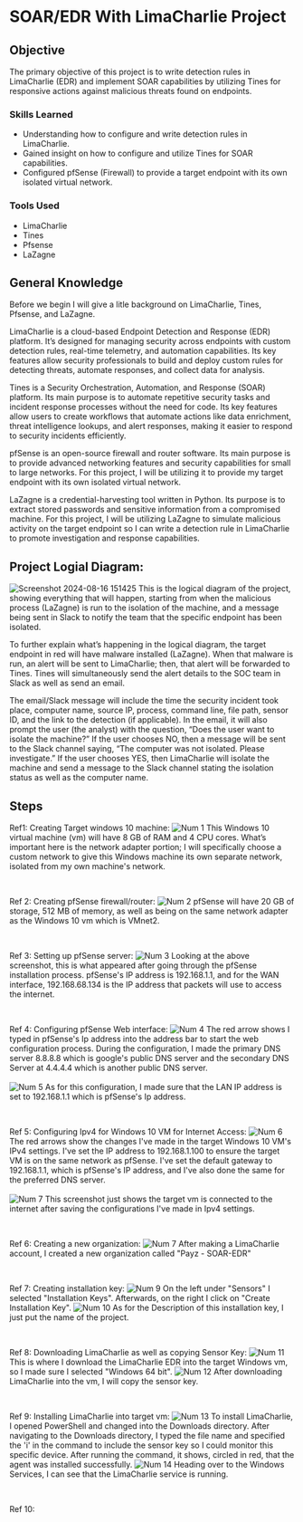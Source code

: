 # SOAR/EDR With LimaCharlie Project

## Objective

The primary objective of this project is to write detection rules in LimaCharlie (EDR) and implement SOAR capabilities by utilizing Tines for responsive actions against malicious threats found on endpoints.

### Skills Learned
- Understanding how to configure and write detection rules in LimaCharlie.
- Gained insight on how to configure and utilize Tines for SOAR capabilities.
- Configured pfSense (Firewall) to provide a target endpoint with its own isolated virtual network.
 
### Tools Used

- LimaCharlie
- Tines
- Pfsense
- LaZagne

## General Knowledge
Before we begin I will give a litle background on LimaCharlie, Tines, Pfsense, and LaZagne.

LimaCharlie is a cloud-based Endpoint Detection and Response (EDR) platform. It’s designed for managing security across endpoints with custom detection rules, real-time telemetry, and automation capabilities. Its key features allow security professionals to build and deploy custom rules for detecting threats, automate responses, and collect data for analysis.

Tines is a Security Orchestration, Automation, and Response (SOAR) platform. Its main purpose is to automate repetitive security tasks and incident response processes without the need for code. Its key features allow users to create workflows that automate actions like data enrichment, threat intelligence lookups, and alert responses, making it easier to respond to security incidents efficiently.

pfSense is an open-source firewall and router software. Its main purpose is to provide advanced networking features and security capabilities for small to large networks. For this project, I will be utilizing it to provide my target endpoint with its own isolated virtual network.

LaZagne is a credential-harvesting tool written in Python. Its purpose is to extract stored passwords and sensitive information from a compromised machine. For this project, I will be utilizing LaZagne to simulate malicious activity on the target endpoint so I can write a detection rule in LimaCharlie to promote investigation and response capabilities.

## Project Logial Diagram:
![Screenshot 2024-08-16 151425](https://github.com/user-attachments/assets/c36c24fd-7c68-4914-947c-d1c5082c5f59)
This is the logical diagram of the project, showing everything that will happen, starting from when the malicious process (LaZagne) is run to the isolation of the machine, and a message being sent in Slack to notify the team that the specific endpoint has been isolated. <br> 

To further explain what’s happening in the logical diagram, the target endpoint in red will have malware installed (LaZagne). When that malware is run, an alert will be sent to LimaCharlie; then, that alert will be forwarded to Tines. Tines will simultaneously send the alert details to the SOC team in Slack as well as send an email. <br>

The email/Slack message will include the time the security incident took place, computer name, source IP, process, command line, file path, sensor ID, and the link to the detection (if applicable). In the email, it will also prompt the user (the analyst) with the question, “Does the user want to isolate the machine?” If the user chooses NO, then a message will be sent to the Slack channel saying, “The computer was not isolated. Please investigate.” If the user chooses YES, then LimaCharlie will isolate the machine and send a message to the Slack channel stating the isolation status as well as the computer name.

## Steps
Ref1: Creating Target windows 10 machine:
![Num 1](https://github.com/user-attachments/assets/b1389e8e-5ce6-4f26-bec3-0767c3fd173c)
This Windows 10 virtual machine (vm) will have 8 GB of RAM and 4 CPU cores. What’s important here is the network adapter portion; I will specifically choose a custom network to give this Windows machine its own separate network, isolated from my own machine's network.

<br> 

Ref 2: Creating pfSense firewall/router:
![Num 2](https://github.com/user-attachments/assets/d203bc42-1afa-4022-9076-34aaf2c40e42)
pfSense will have 20 GB of storage, 512 MB of memory, as well as being on the same network adapter as the Windows 10 vm which is VMnet2.

<br>

Ref 3: Setting up pfSense server:
![Num 3](https://github.com/user-attachments/assets/ff3ed150-4322-464b-9c61-5841d45e5577)
Looking at the above screenshot, this is what appeared after going through the pfSense installation process. pfSense's IP address is 192.168.1.1, and for the WAN interface, 192.168.68.134 is the IP address that packets will use to access the internet.

<br>

Ref 4: Configuring pfSense Web interface:
![Num 4](https://github.com/user-attachments/assets/48403bfd-420f-49d5-a285-3a9c40515884)
The red arrow shows I typed in pfSense's Ip address into the address bar to start the web configuration process. During the configuration, I made the primary DNS server 8.8.8.8 which is google's public DNS server and the secondary DNS Server at 4.4.4.4 which is another public DNS server.
<br> <br>
![Num 5](https://github.com/user-attachments/assets/01f86141-0b09-4c8a-8fa8-f020de859c7f)
As for this configuration, I made sure that the LAN IP address is set to 192.168.1.1 which is pfSense's Ip address.

<br>

Ref 5: Configuring Ipv4 for Windows 10 VM for Internet Access:
![Num 6](https://github.com/user-attachments/assets/83211d86-691a-4526-a9da-e3a51fe15d77)
The red arrows show the changes I've made in the target Windows 10 VM's IPv4 settings. I've set the IP address to 192.168.1.100 to ensure the target VM is on the same network as pfSense. I've set the default gateway to 192.168.1.1, which is pfSense's IP address, and I've also done the same for the preferred DNS server. 
<br><br>
![Num 7](https://github.com/user-attachments/assets/bc67f0b5-dfcd-4b04-b46c-6b7358266a24)
This screenshot just shows the target vm is connected to the internet after saving the configurations I've made in Ipv4 settings.

<br>

Ref 6: Creating a new organization:
![Num 7](https://github.com/user-attachments/assets/4c6ee06c-229f-49ba-8d46-73aabaeed765)
After making a LimaCharlie account, I created a new organization called "Payz - SOAR-EDR"

<br>

Ref 7: Creating installation key:
![Num 9](https://github.com/user-attachments/assets/6fa44fcb-360d-49d4-99fb-94b8ecddf5c3)
On the left under "Sensors" I selected "Installation Keys". Afterwards, on the right I click on "Create Installation Key".
![Num 10](https://github.com/user-attachments/assets/477ba7c3-5b01-4f7c-9173-a7b0bfff12fc)
As for the Description of this installation key, I just put the name of the project.

<br>

Ref 8: Downloading LimaCharlie as well as copying Sensor Key:
![Num 11](https://github.com/user-attachments/assets/c6b81d4f-61cc-45c2-9e82-13da230d00e9)
This is where I download the LimaCharlie EDR into the target Windows vm, so I made sure I selected "Windows 64 bit".
![Num 12](https://github.com/user-attachments/assets/8cbd0719-48b5-43d9-bee3-60585c9cd476)
After  downloading LimaCharlie into the vm, I will copy the sensor key.

<br>

Ref 9: Installing LimaCharlie into target vm:
![Num 13](https://github.com/user-attachments/assets/5e348502-9d8f-4192-8232-af277c4bcf06)
To install LimaCharlie, I opened PowerShell and changed into the Downloads directory. After navigating to the Downloads directory, I typed the file name and specified the 'i' in the command to include the sensor key so I could monitor this specific device. After running the command, it shows, circled in red, that the agent was installed successfully.
![Num 14](https://github.com/user-attachments/assets/e6fad4a4-d805-48fe-87da-6816846edcdc)
Heading over to the Windows Services, I can see that the LimaCharlie service is running.


<br>

Ref 10: 


















